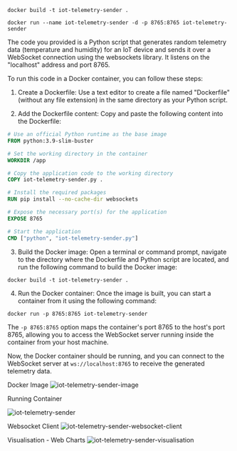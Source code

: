 
```docker build -t iot-telemetry-sender .```


```docker run --name iot-telemetry-sender -d -p 8765:8765 iot-telemetry-sender```



The code you provided is a Python script that generates random telemetry data (temperature and humidity) for an IoT device and sends it over a WebSocket connection using the websockets library. It listens on the "localhost" address and port 8765.

To run this code in a Docker container, you can follow these steps:

1. Create a Dockerfile: Use a text editor to create a file named "Dockerfile" (without any file extension) in the same directory as your Python script.

2. Add the Dockerfile content: Copy and paste the following content into the Dockerfile:

```Dockerfile
# Use an official Python runtime as the base image
FROM python:3.9-slim-buster

# Set the working directory in the container
WORKDIR /app

# Copy the application code to the working directory
COPY iot-telemetry-sender.py .

# Install the required packages
RUN pip install --no-cache-dir websockets

# Expose the necessary port(s) for the application
EXPOSE 8765

# Start the application
CMD ["python", "iot-telemetry-sender.py"]
```

3. Build the Docker image: Open a terminal or command prompt, navigate to the directory where the Dockerfile and Python script are located, and run the following command to build the Docker image:

```
docker build -t iot-telemetry-sender .
```

4. Run the Docker container: Once the image is built, you can start a container from it using the following command:

```
docker run -p 8765:8765 iot-telemetry-sender
```

The `-p 8765:8765` option maps the container's port 8765 to the host's port 8765, allowing you to access the WebSocket server running inside the container from your host machine.

Now, the Docker container should be running, and you can connect to the WebSocket server at `ws://localhost:8765` to receive the generated telemetry data.

Docker Image
![iot-telemetry-sender-image](https://github.com/expertcloudconsultant/iot-programme/assets/69172523/45e77ac9-db95-497d-bc09-77d2e523586c)

Running Container

![iot-telemetry-sender](https://github.com/expertcloudconsultant/iot-programme/assets/69172523/0eaa5b3d-9823-4203-859f-42c4e9714177)

Websocket Client
![iot-telemetry-sender-websocket-client](https://github.com/expertcloudconsultant/iot-programme/assets/69172523/1e8aadd1-cffb-419e-b669-c8730033e4f9)

Visualisation - Web Charts
![iot-telemetry-sender-visualisation](https://github.com/expertcloudconsultant/iot-programme/assets/69172523/408cbdcb-8ce4-42fb-9a0f-368eb4ace2bc)
